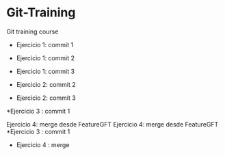 # Git-Training
Git training course

* Ejercicio 1: commit 1
* Ejercicio 1: commit 2
* Ejercicio 1: commit 3

* Ejercicio 2: commit 2
* Ejercicio 2: commit 3

*Ejercicio 3 : commit 1

Ejercicio 4: merge desde FeatureGFT
Ejercicio 4: merge desde FeatureGFT
*Ejercicio 3 : commit 1

* Ejercicio 4 : merge

